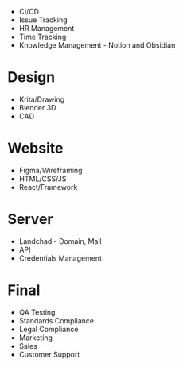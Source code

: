 - CI/CD
- Issue Tracking
- HR Management
- Time Tracking
- Knowledge Management - Notion and Obsidian

# Design
- Krita/Drawing
- Blender 3D
- CAD

# Website
- Figma/Wireframing
- HTML/CSS/JS
- React/Framework

# Server
- Landchad - Domain, Mail
- API
- Credentials Management

# Final
- QA Testing
- Standards Compliance
- Legal Compliance
- Marketing
- Sales
- Customer Support